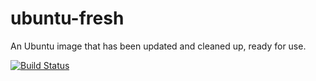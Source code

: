 # ubuntu-fresh
An Ubuntu image that has been updated and cleaned up, ready for use.

[![Build Status](https://travis-ci.org/G3N7/ubuntu-fresh.svg?branch=master)](https://travis-ci.org/G3N7/ubuntu-fresh)